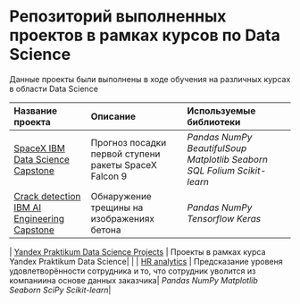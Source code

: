 # Репозиторий выполненных проектов в рамках курсов по Data Science


Данные проекты были выполнены в ходе обучения на различных курсах в области Data Science

| Название проекта | Описание | Используемые библиотеки | 
| :---------------------- | :---------------------- | :---------------------- |
| [SpaceX IBM Data Science Capstone](SpaceX_IBM_Data_Science_Capstone) | Прогноз посадки первой ступени ракеты SpaceX Falcon 9| *Pandas* *NumPy* *BeautifulSoup* *Matplotlib* *Seaborn* *SQL* *Folium* *Scikit-learn*|
| [Crack detection IBM AI Engineering Capstone](Crack_detection_IBM_AI_Engineering_Capstone) |  Обнаружение трещины на изображениях бетона| *Pandas* *NumPy* *Tensorflow* *Keras* |

| [Yandex Praktikum Data Science Projects](Yandex_Praktikum_Data_Science_Projects) | Проекты в рамках курса Yandex Praktikum Data Science| |
| [HR analytics](Yandex_Praktikum_Data_Science_Projects/HR_analytics) | Предсказание уровеня удовлетворённости сотрудника и то, что сотрудник уволится из компаниина основе данных заказчика| *Pandas* *NumPy* *Matplotlib* *Seaborn* *SciPy* *Scikit-learn*|


